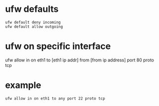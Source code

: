 # ufw defaults

```
ufw default deny incoming
ufw default allow outgoing
```

# ufw on specific interface

ufw allow in on eth1 to [eth1 ip addr] from [from ip address] port 80 proto tcp

# example
```
ufw allow in on eth1 to any port 22 proto tcp
```
